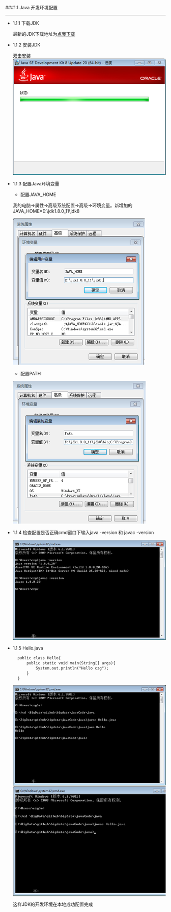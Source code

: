 ###1.1 Java 开发环境配置

***

+ 1.1.1 下载JDK

	最新的JDK下载地址为[点我下载][1]
    
+ 1.1.2 安装JDK

	双击安装
	![](images/jdk_jdk_install.png)
    
+ 1.1.3 配置Java环境变量

	- 配置JAVA_HOME
	
	我的电脑->属性->高级系统配置->高级->环境变量。新增加的JAVA_HOME=E:\jdk1.8.0_11\jdk8
    
    ![](images/jdk_java_home.png)
    - 配置PATH
    
	![](images/jdk_path.png)
    
+ 1.1.4 检查配置是否正确cmd窗口下输入java -version 和 javac -version

	![](images/jdk_check.png)
    
+ 1.1.5 Hello.java

		public class Hello{
        	public static void main(String[] args){
            	System.out.println("Hello czg");
            }
        }
        
   ![](images/java.png)
   ![](images/javac.png)
    
	这样JDK的开发环境在本地成功配置完成
    

[1]:http://www.oracle.com/technetwork/java/javase/downloads/jdk8-arm-downloads-2187472.html